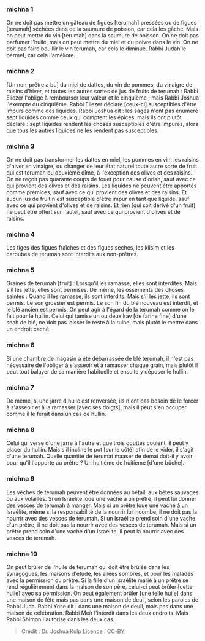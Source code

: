 
### michna 1
On ne doit pas mettre un gâteau de figues [terumah] pressées ou de figues [terumah] séchées dans de la saumure de poisson, car cela les gâche. Mais on peut mettre du vin [terumah] dans la saumure de poisson. On ne doit pas parfumer l'huile, mais on peut mettre du miel et du poivre dans le vin. On ne doit pas faire bouillir le vin terumah, car cela le diminue. Rabbi Judah le permet, car cela l'améliore.

### michna 2
[Un non-prêtre a bu] du miel de dattes, du vin de pommes, du vinaigre de raisins d'hiver, et toutes les autres sortes de jus de fruits de terumah : Rabbi Eliezer l'oblige à rembourser leur valeur et le cinquième ; mais Rabbi Joshua l'exempte du cinquième. Rabbi Eliezer déclare [ceux-ci] susceptibles d'être impurs comme des liquides. Rabbi Joshua dit : les sages n'ont pas énuméré sept liquides comme ceux qui comptent les épices, mais ils ont plutôt déclaré : sept liquides rendent les choses susceptibles d'être impures, alors que tous les autres liquides ne les rendent pas susceptibles.

### michna 3
On ne doit pas transformer les dattes en miel, les pommes en vin, les raisins d'hiver en vinaigre, ou changer de leur état naturel toute autre sorte de fruit qui est terumah ou deuxième dîme, à l'exception des olives et des raisins. On ne reçoit pas quarante coups de fouet pour cause d'orlah, sauf avec ce qui provient des olives et des raisins. Les liquides ne peuvent être apportés comme prémices, sauf avec ce qui provient des olives et des raisins. Et aucun jus de fruit n'est susceptible d'être impur en tant que liquide, sauf avec ce qui provient d'olives et de raisins. Et rien [qui soit dérivé d'un fruit] ne peut être offert sur l'autel, sauf avec ce qui provient d'olives et de raisins.

### michna 4
Les tiges des figues fraîches et des figues sèches, les klisim et les caroubes de terumah sont interdits aux non-prêtres.

### michna 5
Graines de terumah [fruit] : Lorsqu'il les ramasse, elles sont interdites. Mais s'il les jette, elles sont permises. De même, les ossements des choses saintes : Quand il les ramasse, ils sont interdits. Mais s'il les jette, ils sont permis. Le son grossier est permis. Le son fin du blé nouveau est interdit, et le blé ancien est permis. On peut agir à l'égard de la terumah comme on le fait pour le hullin. Celui qui tamise un ou deux kav [de farine fine] d'une seah de blé, ne doit pas laisser le reste à la ruine, mais plutôt le mettre dans un endroit caché.

### michna 6
Si une chambre de magasin a été débarrassée de blé terumah, il n'est pas nécessaire de l'obliger à s'asseoir et à ramasser chaque grain, mais plutôt il peut tout balayer de sa manière habituelle et ensuite y déposer le hullin.

### michna 7
De même, si une jarre d'huile est renversée, ils n'ont pas besoin de le forcer à s'asseoir et à la ramasser [avec ses doigts], mais il peut s'en occuper comme il le ferait dans un cas de hullin.

### michna 8
Celui qui verse d'une jarre à l'autre et que trois gouttes coulent, il peut y placer du hullin. Mais s'il incline le pot [sur le côté] afin de le vider, il s'agit d'une terumah. Quelle quantité de terumat maaser de demai doit-il y avoir pour qu'il l'apporte au prêtre ? Un huitième de huitième [d'une bûche].

### michna 9
Les vêches de terumah peuvent être données au bétail, aux bêtes sauvages ou aux volailles. Si un Israélite loue une vache à un prêtre, il peut lui donner des vesces de terumah à manger. Mais si un prêtre loue une vache à un Israélite, même si la responsabilité de la nourrir lui incombe, il ne doit pas la nourrir avec des vesces de terumah. Si un Israélite prend soin d'une vache d'un prêtre, il ne doit pas la nourrir avec des vesces de terumah. Mais si un prêtre prend soin d'une vache d'un Israélite, il peut la nourrir avec des vesces de terumah.

### michna 10
On peut brûler de l'huile de terumah qui doit être brûlée dans les synagogues, les maisons d'étude, les allées sombres, et pour les malades avec la permission du prêtre. Si la fille d'un Israélite marié à un prêtre se rend régulièrement dans la maison de son père, celui-ci peut brûler [cette huile] avec sa permission. On peut également brûler [une telle huile] dans une maison de fête mais pas dans une maison de deuil, selon les paroles de Rabbi Juda. Rabbi Yose dit : dans une maison de deuil, mais pas dans une maison de célébration. Rabbi Meïr l'interdit dans les deux endroits. Mais Rabbi Shimon l'autorise dans les deux cas.

>Crédit : Dr. Joshua Kulp
>Licence : CC-BY